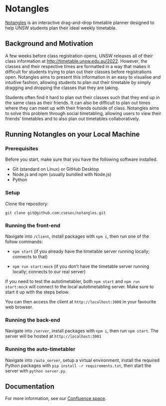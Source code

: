 # Notangles

[Notangles](https://notangles.csesoc.app/) is an interactive drag-and-drop timetable planner designed to help UNSW students plan their ideal weekly timetable.

## Background and Motivation

A few weeks before class registration opens, UNSW releases all of their class information at http://timetable.unsw.edu.au/2022. However, the classes and their respective times are formatted in a way that makes it difficult for students trying to plan out their classes before registrations open. Notangles aims to present this information in an easy to visualise and intuitive fashion, allowing students to plan out their timetable by simply dragging and dropping the classes that they are taking.

Students often find it hard to plan out their classes such that they end up in the same class as their friends. It can also be difficult to plan out times where they can meet up with their friends outside of class. Notangles aims to solve this problem through social timetabling, allowing users to view their friends’ timetables and to also plan out timetables collaboratively.

## Running Notangles on your Local Machine
### Prerequisites
Before you start, make sure that you have the following software installed.

- Git (standard on Linux) or GitHub Desktop
- Node.js and npm (usually bundled with Node.js)
- Python

### Setup
Clone the repository:

`git clone git@github.com:csesoc/notangles.git`

### Running the front-end

Navigate into `/client`, install packages with `npm i`, then run one of the follow commands:

- `npm start` (if you already have the timetable server running locally; connects to that)

- `npm run start:mock` (if you don’t have the timetable server running locally; connects to our real server)

If you need to test the autotimetabler, both `npm start` and `npm run start:mock` will connect to the local autotimetabling server. Make sure to start it up with the steps below.

You can then access the client at `http://localhost:3000` in your favourite web browser.

### Running the back-end

Navigate into `/server`, install packages with `npm i`, then run `npm start`. The server will be hosted at `http://localhost:3001`

### Running the auto-timetabler

Navigate into `/auto_server`, setup a virtual environment, install the required Python packages with `pip install -r requirements.txt`, then start the server with `python server.py`.

## Documentation

For more information, see our [Confluence space](https://compclub.atlassian.net/wiki/spaces/N/overview?homepageId=2142536957).
